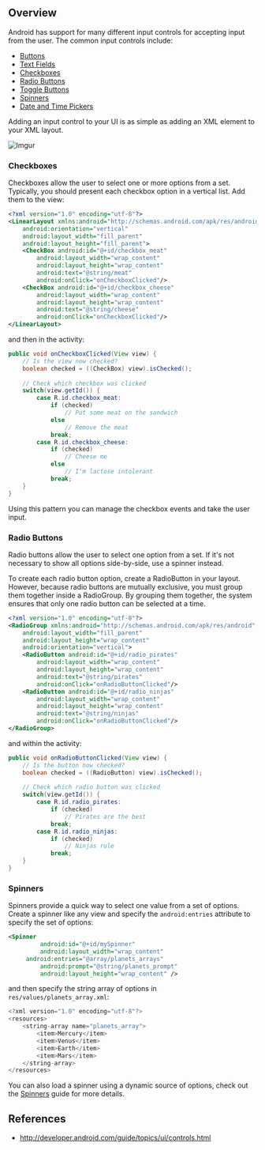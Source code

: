 ## Overview

Android has support for many different input controls for accepting input from the user. The common input controls include:

 * [Buttons](http://developer.android.com/guide/topics/ui/controls/button.html)
 * [Text Fields](http://developer.android.com/guide/topics/ui/controls/text.html)
 * [Checkboxes](http://developer.android.com/guide/topics/ui/controls/checkbox.html)
 * [Radio Buttons](http://developer.android.com/guide/topics/ui/controls/radiobutton.html)
 * [Toggle Buttons](http://developer.android.com/guide/topics/ui/controls/togglebutton.html)
 * [Spinners](http://developer.android.com/guide/topics/ui/controls/spinner.html)
 * [Date and Time Pickers](http://developer.android.com/guide/topics/ui/controls/pickers.html)

Adding an input control to your UI is as simple as adding an XML element to your XML layout.

![Imgur](http://i.imgur.com/OWGeaH9.png)

### Checkboxes

Checkboxes allow the user to select one or more options from a set. Typically, you should present each checkbox option in a vertical list. Add them to the view:

```xml
<?xml version="1.0" encoding="utf-8"?>
<LinearLayout xmlns:android="http://schemas.android.com/apk/res/android"
    android:orientation="vertical"
    android:layout_width="fill_parent"
    android:layout_height="fill_parent">
    <CheckBox android:id="@+id/checkbox_meat"
        android:layout_width="wrap_content"
        android:layout_height="wrap_content"
        android:text="@string/meat"
        android:onClick="onCheckboxClicked"/>
    <CheckBox android:id="@+id/checkbox_cheese"
        android:layout_width="wrap_content"
        android:layout_height="wrap_content"
        android:text="@string/cheese"
        android:onClick="onCheckboxClicked"/>
</LinearLayout>
```

and then in the activity:

```java
public void onCheckboxClicked(View view) {
    // Is the view now checked?
    boolean checked = ((CheckBox) view).isChecked();
    
    // Check which checkbox was clicked
    switch(view.getId()) {
        case R.id.checkbox_meat:
            if (checked)
                // Put some meat on the sandwich
            else
                // Remove the meat
            break;
        case R.id.checkbox_cheese:
            if (checked)
                // Cheese me
            else
                // I'm lactose intolerant
            break;
    }
}
```

Using this pattern you can manage the checkbox events and take the user input.

### Radio Buttons

Radio buttons allow the user to select one option from a set. If it's not necessary to show all options side-by-side, use a spinner instead.

To create each radio button option, create a RadioButton in your layout. However, because radio buttons are mutually exclusive, you must group them together inside a RadioGroup. By grouping them together, the system ensures that only one radio button can be selected at a time.

```xml
<?xml version="1.0" encoding="utf-8"?>
<RadioGroup xmlns:android="http://schemas.android.com/apk/res/android"
    android:layout_width="fill_parent"
    android:layout_height="wrap_content"
    android:orientation="vertical">
    <RadioButton android:id="@+id/radio_pirates"
        android:layout_width="wrap_content"
        android:layout_height="wrap_content"
        android:text="@string/pirates"
        android:onClick="onRadioButtonClicked"/>
    <RadioButton android:id="@+id/radio_ninjas"
        android:layout_width="wrap_content"
        android:layout_height="wrap_content"
        android:text="@string/ninjas"
        android:onClick="onRadioButtonClicked"/>
</RadioGroup>
```

and within the activity:

```java
public void onRadioButtonClicked(View view) {
    // Is the button now checked?
    boolean checked = ((RadioButton) view).isChecked();
    
    // Check which radio button was clicked
    switch(view.getId()) {
        case R.id.radio_pirates:
            if (checked)
                // Pirates are the best
            break;
        case R.id.radio_ninjas:
            if (checked)
                // Ninjas rule
            break;
    }
}
```

### Spinners

Spinners provide a quick way to select one value from a set of options. Create a spinner like any view and specify the `android:entries` attribute to specify the set of options:

```xml
<Spinner
         android:id="@+id/mySpinner"
         android:layout_width="wrap_content"
	 android:entries="@array/planets_arrays"
         android:prompt="@string/planets_prompt"
         android:layout_height="wrap_content" />
```

and then specify the string array of options in `res/values/planets_array.xml`:

```java
<?xml version="1.0" encoding="utf-8"?>
<resources>
	<string-array name="planets_array">
		<item>Mercury</item>
		<item>Venus</item>
		<item>Earth</item>
		<item>Mars</item>
	</string-array>
</resources>
```

You can also load a spinner using a dynamic source of options, check out the [Spinners](http://developer.android.com/guide/topics/ui/controls/spinner.html) guide for more details. 

## References

 * <http://developer.android.com/guide/topics/ui/controls.html>